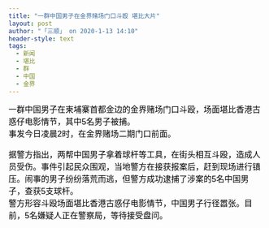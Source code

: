 ```yaml
---
title: "一群中国男子在金界赌场门口斗殴 堪比大片"
layout: post
author: "「三顺」 on 2020-1-13 14:10"
header-style: text
tags:
  - 新闻
  - 堪比
  - 群
  - 中国
  - 金界
---
```


<head></head>
<body>
 <font color="#000"><font face="微软雅黑, Tahoma, Helvetica, Arial, 宋体, sans-serif"><font style="font-size:16px">一群中国男子在柬埔寨首都金边的金界赌场门口斗殴，场面堪比香港古惑仔电影情节，其中5名男子被捕。</font></font></font>
 <br> 
 <div align="left"> 
  <font color="#000"><font face="微软雅黑, Tahoma, Helvetica, Arial, 宋体, sans-serif"><font style="font-size:16px">事发今日凌晨2时，在金界赌场二期门口前面。</font></font></font> 
 </div>
 <br> 
 <div align="left"> 
  <font color="#000"><font face="微软雅黑, Tahoma, Helvetica, Arial, 宋体, sans-serif"><font style="font-size:16px">据警方指出，两帮中国男子拿着球杆等工具，在街头相互斗殴，造成人员受伤。事件引起民众围观，当地警方在接获报案后，赶到现场进行镇压。闹事的男子纷纷落荒而逃，但警方成功逮捕了涉案的5名中国男子，查获5支球杆。</font></font></font> 
 </div> 
 <div align="left"> 
  <font color="#000"><font face="微软雅黑, Tahoma, Helvetica, Arial, 宋体, sans-serif"><font style="font-size:16px">警方形容斗殴场面堪比香港古惑仔电影情节，中国男子行径嚣张。目前，5名嫌疑人正在警察局，等待接受盘问。</font></font></font> 
 </div>
 <br>
</body>


